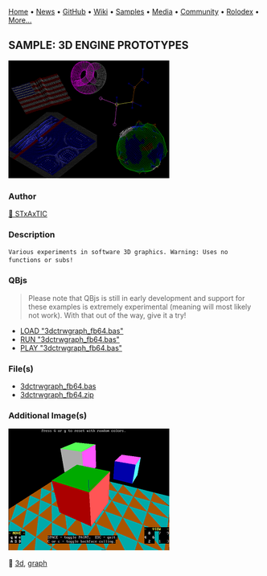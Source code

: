 [Home](https://qb64.com) • [News](../../news.md) • [GitHub](../../github.md) • [Wiki](../../wiki.md) • [Samples](../../samples.md) • [Media](../../media.md) • [Community](../../community.md) • [Rolodex](../../rolodex.md) • [More...](../../more.md)

## SAMPLE: 3D ENGINE PROTOTYPES

![3dengineqb.png](img/3dengineqb.png)

### Author

[🐝 STxAxTIC](../stxaxtic.md) 

### Description

```text
Various experiments in software 3D graphics. Warning: Uses no functions or subs!
```

### QBjs

> Please note that QBjs is still in early development and support for these examples is extremely experimental (meaning will most likely not work). With that out of the way, give it a try!

* [LOAD "3dctrwgraph_fb64.bas"](https://v6p9d9t4.ssl.hwcdn.net/html/5963335/index.html?src=https://qb64.com/samples/3d-engine-prototypes/src/3dctrwgraph_fb64.bas)
* [RUN "3dctrwgraph_fb64.bas"](https://v6p9d9t4.ssl.hwcdn.net/html/5963335/index.html?mode=auto&src=https://qb64.com/samples/3d-engine-prototypes/src/3dctrwgraph_fb64.bas)
* [PLAY "3dctrwgraph_fb64.bas"](https://v6p9d9t4.ssl.hwcdn.net/html/5963335/index.html?mode=play&src=https://qb64.com/samples/3d-engine-prototypes/src/3dctrwgraph_fb64.bas)

### File(s)

* [3dctrwgraph_fb64.bas](src/3dctrwgraph_fb64.bas)
* [3dctrwgraph_fb64.zip](src/3dctrwgraph_fb64.zip)

### Additional Image(s)

![3dengineqb2.png](img/3dengineqb2.png)

🔗 [3d](../3d.md), [graph](../graph.md)


